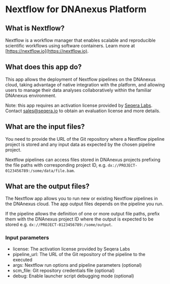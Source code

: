 # Nextflow for DNAnexus Platform

## What is Nextflow?

Nextflow is a workflow manager that enables scalable and reproducible scientific workflows using software containers.
Learn more at [https://nextflow.io](https://nextflow.io).

## What does this app do?

This app allows the deployment of Nextflow pipelines on the DNAnexus cloud, taking advantage of 
native integration with the platform, and allowing users to manage their data analyses collaboratively 
within the familiar DNAnexus environment.

Note: this app requires an activation license provided by [Seqera Labs](https://www.seqera.io/). 
Contact sales@seqera.io to obtain an evaluation license and more details. 

## What are the input files?

You need to provide the URL of the Git repository where a Nextflow pipeline project is stored 
and any input data as expected by the chosen pipeline project.

Nextflow pipelines can access files stored in DNAnexus projects prefixing the file paths with 
corresponding project ID, e.g. `dx://PROJECT-0123456789:/some/data/file.bam`.

## What are the output files?

The Nextflow app allows you to run new or existing Nextflow pipelines in the DNAnexus cloud. 
The app output files depends on the pipeline you run.

If the pipeline allows the definition of one or more output file paths, prefix them with the 
DNAnexus project ID where the output is expected to be stored e.g. `dx://PROJECT-0123456789:/some/output`.     

### Input parameters

* license: The activation license provided by Seqera Labs
* pipeline_url: The URL of the Git repository of the pipeline to the executed
* args: Nextflow run options and pipeline parameters (optional)
* scm_file: Git repository credentials file (optional)
* debug: Enable launcher script debugging mode (optional)

